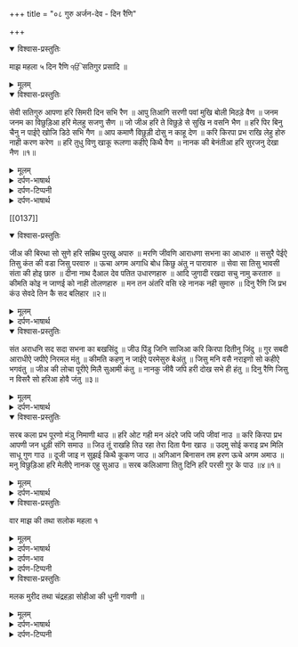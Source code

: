 +++
title = "०८ गुरु अर्जन-देव - दिन रैणि"

+++
<details open><summary>विश्वास-प्रस्तुतिः</summary>

माझ महला ५ दिन रैणि
ੴ सतिगुर प्रसादि ॥
</details>

<details><summary>मूलम्</summary>

माझ महला ५ दिन रैणि
ੴ सतिगुर प्रसादि ॥
</details>

<details open><summary>विश्वास-प्रस्तुतिः</summary>

सेवी सतिगुरु आपणा हरि सिमरी दिन सभि रैण ॥ आपु तिआगि सरणी पवां मुखि बोली मिठड़े वैण ॥ जनम जनम का विछुड़िआ हरि मेलहु सजणु सैण ॥ जो जीअ हरि ते विछुड़े से सुखि न वसनि भैण ॥ हरि पिर बिनु चैनु न पाईऐ खोजि डिठे सभि गैण ॥ आप कमाणै विछुड़ी दोसु न काहू देण ॥ करि किरपा प्रभ राखि लेहु होरु नाही करण करेण ॥ हरि तुधु विणु खाकू रूलणा कहीऐ किथै वैण ॥ नानक की बेनंतीआ हरि सुरजनु देखा नैण ॥१॥
</details>

<details><summary>मूलम्</summary>

सेवी सतिगुरु आपणा हरि सिमरी दिन सभि रैण ॥ आपु तिआगि सरणी पवां मुखि बोली मिठड़े वैण ॥ जनम जनम का विछुड़िआ हरि मेलहु सजणु सैण ॥ जो जीअ हरि ते विछुड़े से सुखि न वसनि भैण ॥ हरि पिर बिनु चैनु न पाईऐ खोजि डिठे सभि गैण ॥ आप कमाणै विछुड़ी दोसु न काहू देण ॥ करि किरपा प्रभ राखि लेहु होरु नाही करण करेण ॥ हरि तुधु विणु खाकू रूलणा कहीऐ किथै वैण ॥ नानक की बेनंतीआ हरि सुरजनु देखा नैण ॥१॥
</details>

<details><summary>दर्पण-भाषार्थ</summary>

पद्अर्थ: रैणि = रजनि, रअणि, रात। सेवी = मैं सेवा करूं। सिमरी = मैं स्मरण करूं। सभि = सारे। आपु = सवै भाव। मुखि = मुंह से। बोली = मैं बोलूं। वैण = वचन, वअण, बोल। जनम जनम का = कई जन्मों के। सैण = सज्जन। जो जीअ = जो जीव। सुखि = सुख से। भैण = हे बहिन! चैनु = शांति। गैण = णणु, आकाश। आप कमाणै = अपने किए कर्मों अनुसार। काहू = किसी (और) को। प्रभ = हे प्रभु! करण करेण = करने कराने के योग्य। हरि = हे हरि! खाकू = ख़ाक में। कहिऐ = (हम जीव) कहें। वैण = वचन, तरले, विनतियां। सुरजनु = उत्तम पुरख। देखा = मैं देखूँ।1।
</details>

<details><summary>दर्पण-टिप्पनी</summary>

नोट: ‘जीअ’ है ‘जीउ’ का बहुवचन।
</details>

<details><summary>दर्पण-भाषार्थ</summary>

अर्थ: (हे बहिन! प्रभु मेहर करे) मैं अपने गुरु की शरण पड़ूँ, और मैं अपनी जिंदगी के सारे दिन व सारी रातें परमात्मा का स्मरण करती रहूँ। स्वै भाव त्याग के (अहंकार छोड़ के) मैं गुरु की शरण पड़ूं और मुंह से (उसके आगे ये) मीठे बोल बोलूँ (कि हे सतिगुरु!) मुझे सज्जन प्रभु मिला दे। मेरा मन कई जन्मों का उससे विछुड़ा हुआ है।  
हे बहिन! जो जीव परमात्मा से विछुड़े रहते हैं वे सुख से नहीं बस सकते। मैंने सारे (धरती) आकाश खोज के देख लिए हैं कि प्रभु पति के मिलाप के बिना आत्मिक सुख नहीं मिल सकता।  
(हे बहिन!) मैं अपने किए कर्मों के अनुसार (प्रभु पति से) विछुड़ी हुई हूँ। (इस बारे) मैं किसी और को दोष नहीं दे सकती।  
हे प्रभु! मेहर कर, मेरी रक्षा कर, तेरे बगैर और कोई कुछ करने कराने की स्मर्था नहीं रखता। हे हरि! तेरे मिलाप के बिना मिट्टी में मिल जाते हैं। (इस दुख की) तड़प और किसे बताएं?  
(हे बहिन!) नानक की ये विनती है कि मैं किसी तरह अपनी आँखों से उस उत्तम पुरुष परमात्मा के दर्शन करूँ।1।
</details>

[[0137]]
<details open><summary>विश्वास-प्रस्तुतिः</summary>

जीअ की बिरथा सो सुणे हरि सम्रिथ पुरखु अपारु ॥ मरणि जीवणि आराधणा सभना का आधारु ॥ ससुरै पेईऐ तिसु कंत की वडा जिसु परवारु ॥ ऊचा अगम अगाधि बोध किछु अंतु न पारावारु ॥ सेवा सा तिसु भावसी संता की होइ छारु ॥ दीना नाथ दैआल देव पतित उधारणहारु ॥ आदि जुगादी रखदा सचु नामु करतारु ॥ कीमति कोइ न जाणई को नाही तोलणहारु ॥ मन तन अंतरि वसि रहे नानक नही सुमारु ॥ दिनु रैणि जि प्रभ कंउ सेवदे तिन कै सद बलिहार ॥२॥
</details>

<details><summary>मूलम्</summary>

जीअ की बिरथा सो सुणे हरि सम्रिथ पुरखु अपारु ॥ मरणि जीवणि आराधणा सभना का आधारु ॥ ससुरै पेईऐ तिसु कंत की वडा जिसु परवारु ॥ ऊचा अगम अगाधि बोध किछु अंतु न पारावारु ॥ सेवा सा तिसु भावसी संता की होइ छारु ॥ दीना नाथ दैआल देव पतित उधारणहारु ॥ आदि जुगादी रखदा सचु नामु करतारु ॥ कीमति कोइ न जाणई को नाही तोलणहारु ॥ मन तन अंतरि वसि रहे नानक नही सुमारु ॥ दिनु रैणि जि प्रभ कंउ सेवदे तिन कै सद बलिहार ॥२॥
</details>

<details><summary>दर्पण-भाषार्थ</summary>

पद्अर्थ: जीअ की = जिंद की। बिरथा = व्यथा, पीड़ा। संम्रिथ = समर्थ, हरेक किस्म की ताकत रखने वाला। पुरखु = सब में व्यापक। मरणि जीवणि = सारी उम्र। आधारु = आसरा। ससुरै = ससुराल में, परलोक में। पेईऐ = पेके घर में, इस लोक में। जिसु = जिस (कंत) का। अगाधि बोध = जिसका बोध अगाध है, अथाह ज्ञान का मालिक। छारु = स्वाह, राख, चरण धूल। दैआल = दय+आलय, दया का घर। आदि जुगादी = शुरू से ही। सुमारु = गिनती, अंदाजा। तिन कै = उन से। सद = सदा।2।  
अर्थ: परमात्मा सब ताकतों का मालिक है, सब में व्यापक है और बेअंत है, वही जिंद का दुख दर्द सुनता है। सारी ही उम्र उसकी आराधना करनी चाहिए, वह सब जीवों का आसरा उम्मीद है। (सृष्टि के बेअंत ही जीव) जिस प्रभु पति का (बेअंत) बड़ा परिवार है, जीव-स्त्री लोक परलोक में उसके आसरे ही रहि सकती है। वह परमात्मा (आत्मा उड़ानों में) सब से ऊँचा है, अगम्य (पहुँच से परे) है, अथाह ज्ञान का मालिक है, उसके गुणों का अंत नहीं पाया जा सकता, इस पार उस पार का छोर नहीं ढूँढा जा सकता।  
वही सेवा उस प्रभु को पसंद आती है, जो उसके संत जनों के चरणों की धूल बन के की जाए। वह गरीबों का खसम सहारा है। वह विकारों में डूबे जीवों को बचाने वाला है। वह कर्तार शुरू से ही (जीवों की) रक्षा करता आ रहा है, उसका नाम सदा कायम रहने वाला है। कोई जीव उसका मूल्य नहीं पा सकता। कोई जीव उसकी हस्ती का अंदाजा नहीं लगा सकता। हे नानक! वह प्रभु जी हरेक जीव के मन में तन में मौजूद है। उस प्रभु के गुणों का अंत नहीं पाया जा सकता।  
मैं उन लोगों से सदा कुर्बान जाता हूँ जो दिन रात प्रभु का स्मरण करते रहते हैं।2।
</details>

<details open><summary>विश्वास-प्रस्तुतिः</summary>

संत अराधनि सद सदा सभना का बखसिंदु ॥ जीउ पिंडु जिनि साजिआ करि किरपा दितीनु जिंदु ॥ गुर सबदी आराधीऐ जपीऐ निरमल मंतु ॥ कीमति कहणु न जाईऐ परमेसुरु बेअंतु ॥ जिसु मनि वसै नराइणो सो कहीऐ भगवंतु ॥ जीअ की लोचा पूरीऐ मिलै सुआमी कंतु ॥ नानकु जीवै जपि हरी दोख सभे ही हंतु ॥ दिनु रैणि जिसु न विसरै सो हरिआ होवै जंतु ॥३॥
</details>

<details><summary>मूलम्</summary>

संत अराधनि सद सदा सभना का बखसिंदु ॥ जीउ पिंडु जिनि साजिआ करि किरपा दितीनु जिंदु ॥ गुर सबदी आराधीऐ जपीऐ निरमल मंतु ॥ कीमति कहणु न जाईऐ परमेसुरु बेअंतु ॥ जिसु मनि वसै नराइणो सो कहीऐ भगवंतु ॥ जीअ की लोचा पूरीऐ मिलै सुआमी कंतु ॥ नानकु जीवै जपि हरी दोख सभे ही हंतु ॥ दिनु रैणि जिसु न विसरै सो हरिआ होवै जंतु ॥३॥
</details>

<details><summary>दर्पण-भाषार्थ</summary>

पद्अर्थ: अराधनि = जपते हैं। सद = सदा। बखसिंदु = बख्शने वाला। जीउ = जिंद, जीवात्मा। पिंडु = शरीर। जिनि = जिस (परमात्मा) ने। दितीनु = दिती उनि, उसने दी है। जपीऐ = जपना चाहिए। मंतु = मंत्र, जाप। मनि = मन में। नराइणो = नारायण। भगवंतु = भाग्यशाली। जीअ की = जिंद की। लोचा = चाहत। दोख = पाप। हंतु = नाश हो जाते हैं। हरिआ = आत्मिक जीवन वाला (जैसे सूखा हुआ वृक्ष पानी से हरा हो जाता है, जी पड़ता है)।3।  
अर्थ: जिस (परमात्मा) ने (सब जीवों की) जिंद (जीवात्मा) बनाई है, (सबका) शरीर पैदा किया है। मेहर करके सबको जिंद दी है। जो सब जीवों पर बख्शिश करने वाला है, जिसको संत जन सदा ही जपते हैं, गुरु के शब्द के द्वारा उसका स्मरण करना चाहिए, उसका पवित्र नाम जपना चाहिए। वह परमात्मा सबसे बड़ा मालिक (ईश्वर) है, उसके गुणों का अंत नहीं पाया जा सकता, उसका मूल्य नहीं पाया जा सकता।  
जिस मनुष्य के मन में परमात्मा आ बसता है उसे भाग्यशाली कहना चाहिए। जिसे मालिक पति प्रभु मिल जाता है उसकी जीवात्मा की हरेक तमन्ना पूरी हो जाती है। नानक (भी) उस हरि का जाप जप के आत्मिक जीवन हासिल कर रहा है।  
जिस मनुष्य को ना दिन ना रात, किसी भी वक्त परमात्मा नहीं भूलता उसके सारे पाप नाश हो जाते हैं, वह मनुष्य आत्मिक जीवन वाला हो जाता है (जैसे पानी के बगैर सूख रहा पेड़ पानी से हरा हो जाता है)।3।
</details>

<details open><summary>विश्वास-प्रस्तुतिः</summary>

सरब कला प्रभ पूरणो मंञु निमाणी थाउ ॥ हरि ओट गही मन अंदरे जपि जपि जीवां नाउ ॥ करि किरपा प्रभ आपणी जन धूड़ी संगि समाउ ॥ जिउ तूं राखहि तिउ रहा तेरा दिता पैना खाउ ॥ उदमु सोई कराइ प्रभ मिलि साधू गुण गाउ ॥ दूजी जाइ न सुझई किथै कूकण जाउ ॥ अगिआन बिनासन तम हरण ऊचे अगम अमाउ ॥ मनु विछुड़िआ हरि मेलीऐ नानक एहु सुआउ ॥ सरब कलिआणा तितु दिनि हरि परसी गुर के पाउ ॥४॥१॥
</details>

<details><summary>मूलम्</summary>

सरब कला प्रभ पूरणो मंञु निमाणी थाउ ॥ हरि ओट गही मन अंदरे जपि जपि जीवां नाउ ॥ करि किरपा प्रभ आपणी जन धूड़ी संगि समाउ ॥ जिउ तूं राखहि तिउ रहा तेरा दिता पैना खाउ ॥ उदमु सोई कराइ प्रभ मिलि साधू गुण गाउ ॥ दूजी जाइ न सुझई किथै कूकण जाउ ॥ अगिआन बिनासन तम हरण ऊचे अगम अमाउ ॥ मनु विछुड़िआ हरि मेलीऐ नानक एहु सुआउ ॥ सरब कलिआणा तितु दिनि हरि परसी गुर के पाउ ॥४॥१॥
</details>

<details><summary>दर्पण-भाषार्थ</summary>

पद्अर्थ: पूरणो = पूर्ण। कला = शक्ति। सरब कला पूरणो = सारी शक्तियों से भरपूर। प्रभू = हे प्रभु! मंञु = मेरा। थाउ = जगह, आसरा। हरी = हे हरि! ओट = सहारा, आसरा। गही = पकड़ी। जीवों = मैं जीवित हूँ, मेरे अंदर आत्मिक जीवन पैदा होता है। प्रभ = हे प्रभु! समाउ = समाऊँ, मैं समाया रहूँ। मिलि = मिल के। साधू = गुरु। जाइ = जगह। अगिआन बिनासन = हे अज्ञान के नाश करने वाले! तम हरन = हे अंधेरा दूर करने वाले! अमाउ = अमाप, अमित। हरि = हे हरि! सुआउ = स्वार्थ, उद्देश्य। तितु = उस में। दिनि = दिन में। तिति दिनि = उस दिन में। हरि = हे हरि! परसी = मैं परसूँ, मैं छूऊँ। पाउ = पैर।4।  
अर्थ: हे प्रभु! तू सारी शक्तियों से भरपूर है। मैं निमाणी का तू आसरा है। हे हरि! मैंने अपने मन में तेरी ओट ली है, तेरा नाम जपके मेरे अंदर आत्मिक जीवन पैदा होता है।  
हे प्रभु! अपनी मेहर कर मैं तेरे संत जनों की चरण धूल में समाया रहूँ। जिस हाल में तू मुझे रखता है मैं (खुशी से) उसी हाल में रहता हूँ। जो कुछ तू मुझे देता है वही मैं पहनता हूँ, वही मैं खाता हूँ।  
हे प्रभु! मुझसे वही उद्यम करा (जिसकी इनायत से) मैं गुरु को मिल केतेरे गुण गाता रहूँ। (तेरे बिना) मुझे और कोई जगह नहीं सूझती। तेरे बिना मैं और किस के आगे फरियाद करूँ?  
हे अज्ञानता का नाश करने वाले हरि! हे (मोह का) अंधकार दूर करने वाले हरि! हे (सब से) ऊँचे! हे अगम्य (पहुँच से परे)! हे अमित हरि! नानक का ये उद्देश्य है कि (नानक के) विछुड़े हुए मन को (अपने चरणों में) मिला हे। हे हरि! (मुझ नानक को) उस दिन सारे ही सुख (प्राप्त हो जाते हैं) जब मैं गुरु के चरण छूता हूँ।4।1।
</details>

<details open><summary>विश्वास-प्रस्तुतिः</summary>

वार माझ की तथा सलोक महला १
</details>

<details><summary>मूलम्</summary>

वार माझ की तथा सलोक महला १
</details>

<details><summary>दर्पण-भाषार्थ</summary>

पद्अर्थ: तथा = और।  
अर्थ: राग माझ की ये वार और इसके साथ दिए हुए शलोक गुरु नानक देव जी के उचारे हुए हैं।4।
</details>

<details><summary>दर्पण-भाव</summary>

पउड़ीवार भाव:  
(1) इस बहुरंगी जगत में जीव ‘नाम’ के बिना दुखी हो रहा है।  
(2) बहुरंगी पदार्थों के मोह में जीव कर्तार को भूल जाता है और इसके अंदर तृष्णा की आग भड़कती है।  
(3) ये बहुरंगी जगत है तो प्रभु का अपना स्वरूप; पर अहंम्, अहंकार व लोभ के कारण जीव को इस असलियत की समझ नहीं पड़ती।  
(4) मूर्ख, पराई वस्तु को अपनी जान के भोगों में प्रवृति होता है और दुख उठाता है।  
(5) जब तक जीव के अंदर तृष्णा की अग्नि भड़की हुई है, तब तक जंगल में जा के डेरा लगाने से भी शांति नहीं मिलती।  
(6) विद्या प्राप्त करके नेता प्रचारक बन के भी जीव का अपना कुछ नहीं सँवरता। मूर्ख, मूर्ख ही रहता है।  
(7) जब तक जीव कच्चे का व्यापारी है तब तक माया में फंसा हुआ है, तब तक ये कंगाल ही है दुखी है।  
(8) मूर्ख इस बाग़ मिलख घर बार को अपना समझता है, ये ‘अपनत्व’ ही इसके दुखों का मूल है।  
(9) ‘अपनत्व’ में पड़ कर जीव ‘स्वै’ को नहीं पहचानता। माया के पदार्थों के मोह में दिवाना है और खपता दुखी होता है।  
(10) बहुरंगी पदार्थों के भोग मोहरे की तरह हैं, जो भी इनमें बसा, वही मारा गया। चाहे वह किसी भी जाति का हो। ‘जाति’ भी मदद नहीं करती।  
(11) बहुरंगी पदार्थों की ‘आशाएं’ बना बना के जीव मौत को भी भुला देता है। अपने आप को ठीक समझता है। नमक हारम जीव प्रभु के उपकार भुला के दुखी होता है।  
(12) जब तक जीव के अंदर ‘माया’ वाला ‘खोट’ है तब तक वह ईश्वरीय दरगाह से दूर है। पर जिसे गुरु की शरण प्राप्त हो जाए वह खोटे से खरा हो जाता है।  
(13) गुरु के सन्मुख होने से ‘अपनत्व’ (माया से पकड़) का नाश होता है। बहुरंगी पदार्थों की जगह जीव कर्तार को सच्चा साथी समझने लग पड़ता है।  
(14) पर, गुरु के सन्मुख तभी हो सकता है अगर प्रभु की मेहर हो। गुरु की शिक्षा पे चल के ‘नाम’ स्मरण करके ‘स्वै’ गवाता है। इस तरह प्रभु में जुड़ने से सुखी होते हैं।  
(15) गुरु के बताए हुए मार्ग पर चलने से प्रभु का नाम प्राप्त होता है और प्रभु में लीन हो जाते हैं।  
(16) पर, जो मनुष्य अपने मन के पीछे चलते हैं वे अहंकार के कारण दुखी होते हैं।  
(17) ‘नाम’, पूरे गुरु से ही मिलता है। पर, पूरे गुरु का रास्ता त्याग के मन के पीछे चलने वाले दुनिया के धंधों में ही ठगे जाते हैं (भटकते रह जाते हैं) और जिंदगी व्यर्थ गवा लेते हैं।  
(18) आत्मा के लिए ‘भाव’रूपी ‘भोजन’ सतिगुरु से ही मिलता है। गुरु ने प्रसन्न हो के ये दाति जिसे दी, उसकी आत्मा पुल्कित रहती है।  
(19) जगत तृष्णा की आग में जल रहा है। ज्यों ज्यों लालच में प्रवृति होता है, ये आग और भड़कती है। गुरु के शब्द के द्वारा ये बुझती है।  
(20) दुनिया के सिर पे हर समय मौत का सहम कायम है। दुनिया के पदार्थों का साथ निभता नहीं, पर धंधों में फंसा जीव समझता नहीं। ये समझ सतिगुरु की मेहर से ही आती है।  
(21) मनुष्य पिछली बनीं ‘वादियों’ के आसरे चलता है। धार्मिक पुस्तकों के पाठ व व्याख्यान या धार्मिक वेष के द्वारा बनीं ‘वादियों’ की लकीर में से निकल के ही ‘नाम’ में लीन हो सकते हैं। सतिगुरु के शब्द के द्वारा महिमा ही प्रभु में जोड़ती है।  
(22) जो मनुष्य गुरु के शब्द के द्वारा महिमा करते हैं, वे पति प्रभु के नजदीक होने के कारण सुंदर लगते हैं। उनसे प्रभु पति प्यार करता है।  
(23) पति प्रभु की महिमा करके ढाढी का हृदय-कमल खिल उठता है, विकार उसके नजदीक नहीं फटकते। ये सच्चा रास्ता उसे गुरु से मिलता है।  
(24) जिस मनुष्य पे प्रभु मेहर करे, उसे सतिगुरु की महिमा की दाति देता है। उसके अंदर से ही नाम रत्न मिल जाता है। उसके अंदर प्रकाश हो जाता है।  
(25) जिस पर गुरु मेहरवान होता है, उसे ‘नाम’ मिलता है। कोई चिन्ता-फिक्र व मौत का डर उसे छू नहीं सकते।  
(26) प्रभु के दर से महिमा की दाति ही मांगनी चाहिए। ‘नाम’ की दाति जिन्हें मिलती है वे प्रभु का रूप हो जाते हैं।  
(27) जिन्हें महिमा की दाति मिलती है, सिफति ही उनकी जिंदगी का आसरा बन जाती है। महिमा ही उनके लिए आदर सत्कार है क्योंकि कीर्ति के द्वारा उन्हें सिफतों का मालिक मिल जाता है।  
सम्पूर्ण भाव:  
(1) ये बहुरंगी जगत कर्तार ने रचा है और कर्तार का रूप है। पर, जीव इसके मोह में तृष्णा अधीन हो के कर्तार को विसार के अस्लियत भूल जाता है और दुखी होता है। (१ से ४)  
(2) इस तृष्णा की आग से बचने के लिए ना जंगल में डेरा, ना विद्वता, ना ऊँची जाति सहायता कर सकते हैं। इस बाग़ मिलख घर बार को ‘अपना’ समझना मूर्खता है। ये ‘अपनत्व’ ही मनुष्य को पागल किए रखता है। ये मोहरा है, जो इसके आत्मिक जीवन को खत्म कर देता है। क्योंकि, इस ‘अपनत्व’ से पैदा हुई ‘आशाओं’ के कारण जीव कर्तार दातार को विसार देता है। (५ से ११)  
(3) ये (माया की) ‘अपनत्व’ गुरु की शरण पड़ने से मिटती है; गुरु से नाम मिलता है, प्रेम प्राप्त होता है, जो आत्मा की खुराक है। ज्यों ज्यों ये आत्मिक खुराक मिलती है तृष्णा की आग बुझती है मौत का सहम दूर होता जाता है और परमात्मा सच्चा साथी प्रतीत होने लग पड़ता है। (१२ से २०)  
(4) मनुष्य पिछली बनी ‘वादियों’ के आसरे चलता है। इन लकीरों में से कोई धार्मिक वेष अथवा पाठ-व्याख्यान निकाल नहीं सकते। जब गुरु के शब्द के द्वारा मनुष्य महिमा में लगता है तो इसका हृदय खिलने लग पड़ता है। इसके अंदरनाम रत्न से प्रकाश हो जाता है, और कोई चिन्ता-फिक्र व मौत का डर इसे छू नहीं सकता।  
सो, प्रभु दर से महिमा ही की दाति मांगें। ज्यों ज्यों महिमा में जुड़ते हैं, यही जिंदगी का आसरा बन जाती है। दुनिया के आदर सम्मान इसके समक्ष तुच्छ प्रतीत होते हैं। क्योंकि महिमा के द्वारा सिफतों का मालिक मिल पड़ता है। (२१ से २७)  
मुख्य भाव:  
कर्तार के रचे बहुरंगी जगत की ममता मनुष्य के लिए दुखों का मूल है। गुरु की शरण पड़ कर प्रभु का नाम स्मरण करने से ही इससे बच सकते हैं। जंगलवास, विद्या, उच्च जाति, धार्मिक वेष, पाठ अथवा कोई सियानप चातुर्य इससे बचा नहीं सकते। प्रभु के दर से गुरु की शरण व नाम जपने की दाति ही सदैव मांगें।
</details>

<details><summary>दर्पण-टिप्पनी</summary>

पर, इसका ये भाव नहीं कि इस ‘वार’ की पउड़ियां और शलोक गुरु नानक देव जी ने इकट्ठे ही उचारे थे। ‘वार’ सिर्फ ‘पउड़ियों’ का संग्रह है। ‘वार’ का असल रूप केवल ‘पउड़ियां’ हैं। गुरु ग्रंथ साहिब की बीड़ तैयार करने के समय ये शलोक गुरु अरजन देव जी ने मिला दिए थे। ‘वारों’ के साथ दर्ज करने के बाद जो शलोक ज्यादा बच रहे, वह उन्होंने आखिर में इकट्ठे लिख दिए और शीर्षक लिखा ‘सलोक वारां ते वधीक’।  
इस ‘वार’ की सारी बनावट को थोड़ा गौर से देखने से ये बात स्पष्ट दिखाई देने लगती है कि पहिले सिर्फ ‘पउड़ियां’ थीं। ‘बनावट’ में निम्न-लिखित बातें ध्यान रखने योग्य है;  
(1) कुल 27 पउड़ियां हैं और हरेक पउड़ी की आठ-आठ तुकें हैं।  
(2) 27 पउड़ियों में से सिर्फ 14 ऐसी हैं, जिनके साथ शलोक सिर्फ गुरु नानक देव जी के हैं।  
(3) पर, इन शलोकों की गिनती हरेक पउड़ी के साथ एक जैसी नहीं। 10 पउड़ियों के साथ दो-दो शलोक हैं और निम्न-लिखित 4 पउड़ियों के शलोक इस प्रकार हैं;  
पउड़ी नं: १ के साथ 3 श्लोक  
पउड़ी नं: ७ के साथ 3 श्लोक  
पउड़ी नं: ९ के साथ 4 श्लोक  
पउड़ी नं: १३ के साथ 7 श्लोक  
(4) पउड़ी नं: ३, १८, २२ और २५ के साथ कोई भी श्लोक गुरु नानक देव जी का नहीं है।  
(5) बाकी रह गई 9 पउड़ियां; इनके साथ एक-एक श्लोक गुरु नानक देव जी का है, एक-एक व अन्य गुरु साहिबानों का।  
हरेक ‘पउड़ी’ में तुकों की गिनती एक जैसी होने के कारण ये स्पष्ट प्रतीत होता है कि गुरु नानक देव जी ने ये ‘वार’ लिखते वक्त ‘काव्य’ सहजता का भी ख्याल रखा है। पर जिस कवि गुरु ने पउड़ियों की संरचना पर इतना ध्यान दिया है, उस संबंधी ये नहीं कहा जा सकता कि श्लोक लिखने के समय कहीं दो-दो लिख दिये, कहीं 3, कहीं 4 कहीं7 लिख दिए और कई पउड़ियां खाली ही रहने दीं।  
असल बात ये है कि ‘वार’ का पहला स्वरूप सिर्फ पउड़ियां हैं। श्लोक गुरु अरजन देव जी ने दर्ज किए हैं।
</details>

<details open><summary>विश्वास-प्रस्तुतिः</summary>

मलक मुरीद तथा चंद्रहड़ा सोहीआ की धुनी गावणी ॥
</details>

<details><summary>मूलम्</summary>

मलक मुरीद तथा चंद्रहड़ा सोहीआ की धुनी गावणी ॥
</details>

<details><summary>दर्पण-भाषार्थ</summary>

पद्अर्थ: तथा = और।  
अर्थ: इस को मुरीद खान व चंद्रहड़ा सोहीआ की धुन से गाना चाहिए।।
</details>

<details><summary>दर्पण-टिप्पनी</summary>

मुरीद खान और चंद्रहड़ा, दो राजपूत सरदार हुए हैं अकबर के दरबार में। पहले की जाति थी ‘मलिक’ तथा दूसरे की ‘सोही’। दोनों की आपस में लगती थी। एक बार बादशाह ने मुरीद खान को काबुल की मुहिम पे भेजा, उसने वैरी को जीत तो लिया, पर राज प्रबंध में कुछ देर लग गई। चंद्रहड़े ने अकबर के पास चुगली लगा दी कि मुरीद खान आकी हो के बैठा है। सो, मलिक के विरुद्ध फौज दे के इसे भेजा गया। दोनों जंग में आपस में लड़के मारे गए। ढाढियों ने इस जंग की ‘वार’ लिखी, देश में प्रचलित हुई। गुरु अरजन साहिब ने ऊपर लिखे शीर्षक में हिदायत की है कि गुरु नानक देव जी की ये माझ की वार उस धुनि (सुर) में गानी है जिसमें मुरीद खान वाली गाई जाती है।  
मुरीद खान वाली वार का नमूना: “काबल विच मुरीद खां फड़िआ वड जोर।”
</details>
